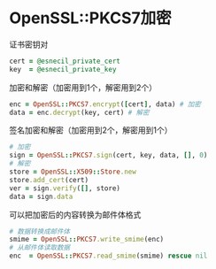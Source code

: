 # OpenSSL::PKCS7加密
证书密钥对
```ruby
cert = @esnecil_private_cert
key  = @esnecil_private_key
```
加密和解密（加密用到1个，解密用到2个）
```ruby
enc = OpenSSL::PKCS7.encrypt([cert], data) # 加密
data = enc.decrypt(key, cert) # 解密
```
签名加密和解密（加密用到2个，解密用到1个）
```ruby
# 加密
sign = OpenSSL::PKCS7.sign(cert, key, data, [], 0)
# 解密
store = OpenSSL::X509::Store.new
store.add_cert(cert)
ver = sign.verify([], store)
data = sign.data
```
可以把加密后的内容转换为邮件体格式
```ruby
# 数据转换成邮件体
smime = OpenSSL::PKCS7.write_smime(enc)
# 从邮件体读取数据
enc  = OpenSSL::PKCS7.read_smime(smime) rescue nil
```